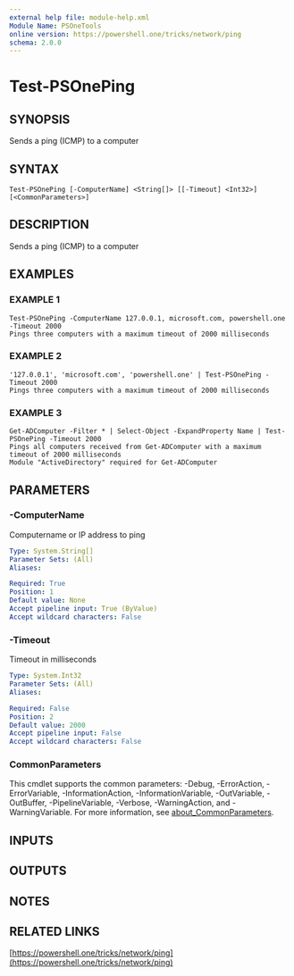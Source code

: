 ```yaml
---
external help file: module-help.xml
Module Name: PSOneTools
online version: https://powershell.one/tricks/network/ping
schema: 2.0.0
---
```


# Test-PSOnePing

## SYNOPSIS
Sends a ping (ICMP) to a computer

## SYNTAX

```
Test-PSOnePing [-ComputerName] <String[]> [[-Timeout] <Int32>] [<CommonParameters>]
```

## DESCRIPTION
Sends a ping (ICMP) to a computer

## EXAMPLES

### EXAMPLE 1
```
Test-PSOnePing -ComputerName 127.0.0.1, microsoft.com, powershell.one -Timeout 2000
Pings three computers with a maximum timeout of 2000 milliseconds
```

### EXAMPLE 2
```
'127.0.0.1', 'microsoft.com', 'powershell.one' | Test-PSOnePing -Timeout 2000 
Pings three computers with a maximum timeout of 2000 milliseconds
```

### EXAMPLE 3
```
Get-ADComputer -Filter * | Select-Object -ExpandProperty Name | Test-PSOnePing -Timeout 2000
Pings all computers received from Get-ADComputer with a maximum timeout of 2000 milliseconds
Module "ActiveDirectory" required for Get-ADComputer
```

## PARAMETERS

### -ComputerName
Computername or IP address to ping

```yaml
Type: System.String[]
Parameter Sets: (All)
Aliases:

Required: True
Position: 1
Default value: None
Accept pipeline input: True (ByValue)
Accept wildcard characters: False
```

### -Timeout
Timeout in milliseconds

```yaml
Type: System.Int32
Parameter Sets: (All)
Aliases:

Required: False
Position: 2
Default value: 2000
Accept pipeline input: False
Accept wildcard characters: False
```

### CommonParameters
This cmdlet supports the common parameters: -Debug, -ErrorAction, -ErrorVariable, -InformationAction, -InformationVariable, -OutVariable, -OutBuffer, -PipelineVariable, -Verbose, -WarningAction, and -WarningVariable. For more information, see [about_CommonParameters](http://go.microsoft.com/fwlink/?LinkID=113216).

## INPUTS

## OUTPUTS

## NOTES

## RELATED LINKS

[https://powershell.one/tricks/network/ping](https://powershell.one/tricks/network/ping)

